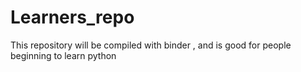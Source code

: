 # Learners_repo
This repository will be compiled with binder , and is good for people beginning to learn python
